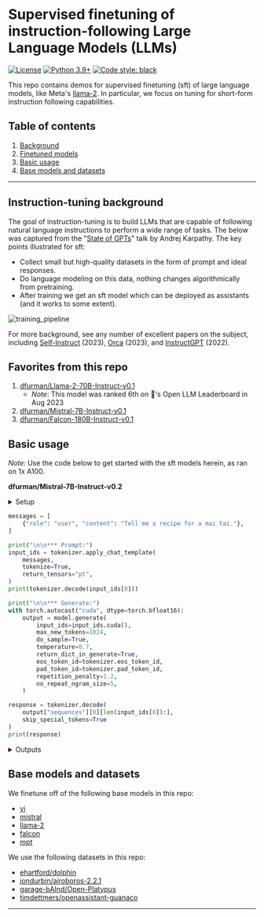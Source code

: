 # Supervised finetuning of instruction-following Large Language Models (LLMs)

[![License](https://img.shields.io/badge/License-Apache_2.0-green.svg)](https://github.com/daniel-furman/Polyglot-or-Not/blob/main/LICENSE) 
[![Python 3.9+](https://img.shields.io/badge/python-3.9+-blue.svg)](https://www.python.org/downloads/release/python-390/) 
[![Code style: black](https://img.shields.io/badge/code%20style-black-000000.svg)](https://github.com/psf/black) 

This repo contains demos for supervised finetuning (sft) of large language models, like Meta's [llama-2](https://huggingface.co/meta-llama/Llama-2-7b-hf). In particular, we focus on tuning for short-form instruction following capabilities.

## Table of contents

1. [Background](https://github.com/daniel-furman/sft-demos#instruction-tuning-background)
2. [Finetuned models](https://github.com/daniel-furman/sft-demos#favorites-from-this-repo)
3. [Basic usage](https://github.com/daniel-furman/sft-demos#basic-usage)
4. [Base models and datasets](https://github.com/daniel-furman/sft-demos#base-models-and-datasets)


---

## Instruction-tuning background

The goal of instruction-tuning is to build LLMs that are capable of following natural language instructions to perform a wide range of tasks. The below was captured from the "[State of GPTs](https://www.youtube.com/watch?v=bZQun8Y4L2A)" talk by Andrej Karpathy. The key points illustrated for sft:

* Collect small but high-quality datasets in the form of prompt and ideal responses. 
* Do language modeling on this data, nothing changes algorithmically from pretraining. 
* After training we get an sft model which can be deployed as assistants (and it works to some extent).

![training_pipeline](https://raw.githubusercontent.com/daniel-furman/sft-demos/main/assets/assistant_training_pipeline.png)

For more background, see any number of excellent papers on the subject, including [Self-Instruct](https://arxiv.org/pdf/2212.10560.pdf) (2023), [Orca](https://arxiv.org/pdf/2306.02707.pdf) (2023), and [InstructGPT](https://arxiv.org/pdf/2203.02155.pdf) (2022). 

## Favorites from this repo

1. [dfurman/Llama-2-70B-Instruct-v0.1](https://huggingface.co/dfurman/Llama-2-70B-Instruct-v0.1)
    *  *Note*: This model was ranked 6th on 🤗's Open LLM Leaderboard in Aug 2023
2. [dfurman/Mistral-7B-Instruct-v0.1](https://huggingface.co/dfurman/Mistral-7B-Instruct-v0.1) 
3. [dfurman/Falcon-180B-Instruct-v0.1](https://huggingface.co/dfurman/Falcon-180B-Instruct-v0.1) 

## Basic usage

*Note*: Use the code below to get started with the sft models herein, as ran on 1x A100.  

**dfurman/Mistral-7B-Instruct-v0.2**

<details>

<summary>Setup</summary>

```python
!pip install -q -U transformers peft torch accelerate einops sentencepiece
```

```python
import torch
from peft import PeftModel, PeftConfig
from transformers import (
    AutoModelForCausalLM,
    AutoTokenizer,
)
```

```python
peft_model_id = "dfurman/Mistral-7B-Instruct-v0.1"
config = PeftConfig.from_pretrained(peft_model_id)

tokenizer = AutoTokenizer.from_pretrained(
    peft_model_id,
    use_fast=True,
    trust_remote_code=True,
)

model = AutoModelForCausalLM.from_pretrained(
    config.base_model_name_or_path,
    torch_dtype=torch.float16,
    device_map="auto",
    trust_remote_code=True,
)

model = PeftModel.from_pretrained(
    model, 
    peft_model_id
)
```

</details>


```python
messages = [
    {"role": "user", "content": "Tell me a recipe for a mai tai."},
]

print("\n\n*** Prompt:")
input_ids = tokenizer.apply_chat_template(
    messages,
    tokenize=True,
    return_tensors="pt",
)
print(tokenizer.decode(input_ids[0]))

print("\n\n*** Generate:")
with torch.autocast("cuda", dtype=torch.bfloat16):
    output = model.generate(
        input_ids=input_ids.cuda(),
        max_new_tokens=1024,
        do_sample=True,
        temperature=0.7,
        return_dict_in_generate=True,
        eos_token_id=tokenizer.eos_token_id,
        pad_token_id=tokenizer.pad_token_id,
        repetition_penalty=1.2,
        no_repeat_ngram_size=5,
    )

response = tokenizer.decode(
    output["sequences"][0][len(input_ids[0]):], 
    skip_special_tokens=True
)
print(response)
```

<details>

<summary>Outputs</summary>

**Prompt**:

```python
"<s> [INST] Tell me a recipe for a mai tai. [/INST]"
```

**Generation**:

```python
"""1. Combine the following ingredients in a cocktail shaker:
2 oz light rum (or white rum)
1 oz dark rum
0.5 oz orange curacao or triple sec
0.75 oz lime juice, freshly squeezed
0.5 tbsp simple syrup (optional; if you like your drinks sweet)
Few drops of bitters (Angostura is traditional but any will do)
Ice cubes to fill the shaker

2. Shake vigorously until well-chilled and combined.
3. Strain into an ice-filled glass.
4. Garnish with a slice of lime or an orange wedge, if desired."""
```

</details>


## Base models and datasets

We finetune off of the following base models in this repo:

* [yi](https://huggingface.co/01-ai)
* [mistral](https://huggingface.co/mistralai/Mistral-7B-v0.1)
* [llama-2](https://huggingface.co/meta-llama/Llama-2-70b-hf)
* [falcon](https://huggingface.co/tiiuae/falcon-180B)
* [mpt](https://huggingface.co/mosaicml/mpt-7b)

We use the following datasets in this repo:

* [ehartford/dolphin](https://huggingface.co/datasets/ehartford/dolphin)
* [jondurbin/airoboros-2.2.1](https://huggingface.co/datasets/jondurbin/airoboros-2.2.1)
* [garage-bAInd/Open-Platypus](https://huggingface.co/datasets/garage-bAInd/Open-Platypus)
* [timdettmers/openassistant-guanaco](https://huggingface.co/datasets/timdettmers/openassistant-guanaco)

---
